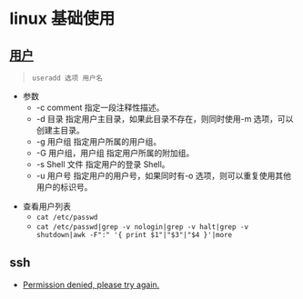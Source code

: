 # linux 基础使用

## [用户](https://www.runoob.com/linux/linux-user-manage.html)

> `useradd 选项 用户名`

- 参数
  - -c comment 指定一段注释性描述。
  - -d 目录 指定用户主目录，如果此目录不存在，则同时使用-m 选项，可以创建主目录。
  - -g 用户组 指定用户所属的用户组。
  - -G 用户组，用户组 指定用户所属的附加组。
  - -s Shell 文件 指定用户的登录 Shell。
  - -u 用户号 指定用户的用户号，如果同时有-o 选项，则可以重复使用其他用户的标识号。

* 查看用户列表
  - `cat /etc/passwd`
  - `cat /etc/passwd|grep -v nologin|grep -v halt|grep -v shutdown|awk -F":" '{ print $1"|"$3"|"$4 }'|more`

## ssh

- [Permission denied, please try again.](https://blog.csdn.net/u010853261/article/details/54811554)
